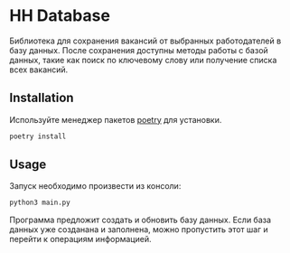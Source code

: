 # HH Database

Библиотека для сохранения вакансий от выбранных работодателей в базу данных. После сохранения доступны методы работы с базой данных, такие как поиск по ключевому слову или получение списка всех вакансий.

## Installation

Используйте менеджер пакетов [poetry](https://python-poetry.org) для установки.

```bash
poetry install
```

## Usage
Запуск необходимо произвести из консоли:

```bash
python3 main.py
```

Программа предложит создать и обновить базу данных. Если база данных уже созданана и заполнена, можно пропустить этот шаг и перейти к операциям информацией.